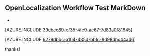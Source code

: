 ## OpenLocalization Workflow Test MarkDown
* 

[AZURE.INCLUDE [39ebcc69-cf35-4fe9-ae67-7d83a0f81845](calleeMd1.md)]



[AZURE.INCLUDE [6279dbbc-a104-435d-bbfc-8d98dbc44a46](calleeMd2.md)]

 
thanks!